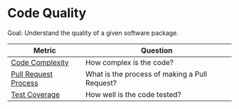 # Code Quality

Goal: Understand the quality of a given software package.

Metric | Question
--- | ---
[Code Complexity](code-complexity.md) | How complex is the code?
[Pull Request Process](pull-request-process.md)| What is the process of making a Pull Request?
[Test Coverage](test-coverage.md) | How well is the code tested?
